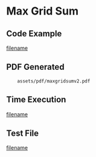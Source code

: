 # Max Grid Sum

## Code Example
[filename](../../assets/examples/maxgridsum/v2/main.go ':include :type=code')

## PDF Generated
```pdf
	assets/pdf/maxgridsumv2.pdf
```

## Time Execution
[filename](../../assets/text/maxgridsumv2.txt  ':include :type=code')

## Test File
[filename](https://raw.githubusercontent.com/johnfercher/maroto/master/test/maroto/examples/maxgridsum.json  ':include :type=code')